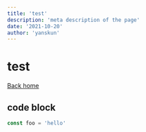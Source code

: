 ```yaml
---
title: 'test'
description: 'meta description of the page'
date: '2021-10-20'
author: 'yanskun'
---
```


# test

[Back home](/)

## code block

```ts
const foo = 'hello'
```
